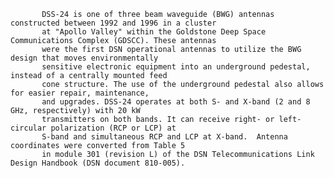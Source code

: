 
           DSS-24 is one of three beam waveguide (BWG) antennas constructed between 1992 and 1996 in a cluster 
           at "Apollo Valley" within the Goldstone Deep Space Communications Complex (GDSCC). These antennas
           were the first DSN operational antennas to utilize the BWG design that moves environmentally 
           sensitive electronic equipment into an underground pedestal, instead of a centrally mounted feed
           cone structure. The use of the underground pedestal also allows for easier repair, maintenance,
           and upgrades. DSS-24 operates at both S- and X-band (2 and 8 GHz, respectively) with 20 kW 
           transmitters on both bands. It can receive right- or left-circular polarization (RCP or LCP) at
           S-band and simultaneous RCP and LCP at X-band.  Antenna coordinates were converted from Table 5
           in module 301 (revision L) of the DSN Telecommunications Link Design Handbook (DSN document 810-005).
        